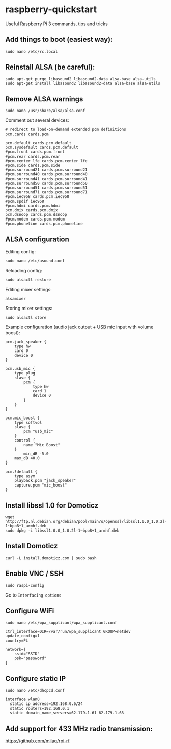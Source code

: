 # raspberry-quickstart
Useful Raspberry Pi 3 commands, tips and tricks

## Add things to boot (easiest way):
```shell
sudo nano /etc/rc.local
```

## Reinstall ALSA (be careful):
```shell
sudo apt-get purge libasound2 libasound2-data alsa-base alsa-utils
sudo apt-get install libasound2 libasound2-data alsa-base alsa-utils
```

## Remove ALSA warnings
```shell
sudo nano /usr/share/alsa/alsa.conf
```

Comment out several devices:
```
# redirect to load-on-demand extended pcm definitions
pcm.cards cards.pcm

pcm.default cards.pcm.default
pcm.sysdefault cards.pcm.default
#pcm.front cards.pcm.front
#pcm.rear cards.pcm.rear
#pcm.center_lfe cards.pcm.center_lfe
#pcm.side cards.pcm.side
#pcm.surround21 cards.pcm.surround21
#pcm.surround40 cards.pcm.surround40
#pcm.surround41 cards.pcm.surround41
#pcm.surround50 cards.pcm.surround50
#pcm.surround51 cards.pcm.surround51
#pcm.surround71 cards.pcm.surround71
#pcm.iec958 cards.pcm.iec958
#pcm.spdif iec958
#pcm.hdmi cards.pcm.hdmi
pcm.dmix cards.pcm.dmix
pcm.dsnoop cards.pcm.dsnoop
#pcm.modem cards.pcm.modem
#pcm.phoneline cards.pcm.phoneline
```


## ALSA configuration
Editing config:
```shell
sudo nano /etc/asound.conf
```
Reloading config:
```shell
sudo alsactl restore
```
Editing mixer settings:
```
alsamixer
```
Storing mixer settings:
```
sudo alsactl store
```
Example configuration (audio jack output + USB mic input with volume boost):
```
pcm.jack_speaker {
	type hw
	card 0
	device 0
}

pcm.usb_mic {
	type plug
	slave {
		pcm {
			type hw
			card 1
			device 0
		}
	}
}

pcm.mic_boost {
	type softvol
	slave {
		pcm "usb_mic"
	}
	control {
		name "Mic Boost"
	}
        min_dB -5.0
	max_dB 40.0
}

pcm.!default {
	type asym
	playback.pcm "jack_speaker"
	capture.pcm "mic_boost"
}
```


## Install libssl 1.0 for Domoticz
```shell
wget http://ftp.nl.debian.org/debian/pool/main/o/openssl/libssl1.0.0_1.0.2l-1~bpo8+1_armhf.deb
sudo dpkg -i libssl1.0.0_1.0.2l-1~bpo8+1_armhf.deb
```

## Install Domoticz
```shell
curl -L install.domoticz.com | sudo bash
```

## Enable VNC / SSH
```shell
sudo raspi-config
```
Go to `Interfacing options`

## Configure WiFi
```shell
sudo nano /etc/wpa_supplicant/wpa_supplicant.conf
```
```
ctrl_interface=DIR=/var/run/wpa_supplicant GROUP=netdev
update_config=1
country=PL

network={
	ssid="SSID"
	psk="password"
}
```

## Configure static IP
```shell
sudo nano /etc/dhcpcd.conf
```
```
interface wlan0
  static ip_address=192.168.0.6/24
  static routers=192.168.0.1
  static domain_name_servers=62.179.1.61 62.179.1.63
```

## Add support for 433 MHz radio transmission:
https://github.com/milaq/rpi-rf

